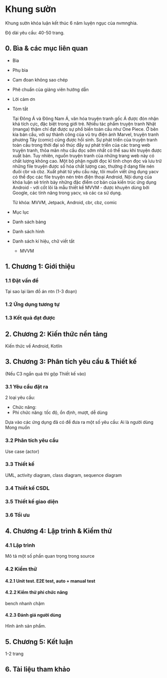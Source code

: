 # Khung sườn

Khung sườn khóa luận kết thúc 6 năm luyện ngục của nvmnghia.

Độ dài yêu cầu: 40-50 trang.

## 0. Bìa & các mục liên quan

- Bìa
- Phụ bìa
- Cam đoan không sao chép
- Phê chuẩn của giảng viên hướng dẫn
- Lời cảm ơn
- Tóm tắt

    Tại Đông Á và Đông Nam Á, văn hóa truyện tranh gốc Á được đón nhận khá tích
    cực, đặc biệt trong giới trẻ. Nhiều tác phẩm truyện tranh Nhật (manga) thậm
    chí đạt được sự phổ biến toàn cầu như One Piece. Ở bên kia bán cầu, với sự
    thành công của vũ trụ điện ảnh Marvel, truyện tranh phương Tây (comic) cũng
    được hồi sinh. Sự phát triển của truyện tranh toàn cầu trong thời đại số
    thúc đẩy sự phát triển của các trang web truyện tranh, thỏa mãn nhu cầu đọc
    sớm nhất có thể sau khi truyện được xuất bản. Tuy nhiên, nguồn truyện tranh
    của những trang web này có chất lượng không cao. Một bộ phận người đọc kĩ
    tính chọn đọc và lưu trữ những file truyện được số hóa chất lượng cao,
    thường ở dạng file nén đuôi cbr và cbz. Xuất phát từ yêu cầu này, tôi muốn
    viết ứng dụng yacv có thể đọc các file truyện nén trên điện thoại Android.
    Nội dung của khóa luận sẽ trình bày những đặc điểm cơ bản của kiến trúc ứng
    dụng Android - với cốt lõi là mẫu thiết kế MVVM - được khuyên dùng bởi
    Google, các tính năng trong yacv, và các ca sử dụng.

    Từ khóa: MVVM, Jetpack, Android, cbr, cbz, comic

- Mục lục
- Danh sách bảng
- Danh sách hình
- Danh sách kí hiệu, chữ viết tắt
    - MVVM

## 1. Chương 1: Giới thiệu

### 1.1 Đặt vấn đề

Tại sao lại làm đồ án ntn (1-3 đoạn)

### 1.2 Ứng dụng tương tự

### 1.3 Kết quả đạt được

## 2. Chương 2: Kiến thức nền tảng

Kiến thức về Android, Kotlin

## 3. Chương 3: Phân tích yêu cầu & Thiết kế

(Nếu C3 ngắn quá thì gộp Thiết kế vào)

### 3.1 Yêu cầu đặt ra

2 loại yêu cầu:

- Chức năng:
- Phi chức năng: tốc độ, ổn định, mượt, dễ dùng

Dựa vào các ứng dụng đã có để đưa ra một số yêu cầu:
Ai là người dùng
Mong muốn

### 3.2 Phân tích yêu cầu

Use case (actor)

### 3.3 Thiết kế

UML, activity diagram, class diagram, sequence diagram

### 3.4 Thiết kế CSDL

### 3.5 Thiết kế giao diện

### 3.6 Tối ưu

## 4. Chương 4: Lập trình & Kiểm thử

### 4.1 Lập trình

Mô tả một số phần quan trọng trong source

### 4.2 Kiểm thử

#### 4.2.1 Unit test. E2E test, auto + manual test

#### 4.2.2 Kiểm thử phi chức năng

bench nhanh chậm

#### 4.2.3 Đánh giá người dùng

Hình ảnh sản phẩm.

## 5. Chương 5: Kết luận

1-2 trang

## 6. Tài liệu tham khảo
